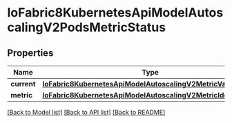 # IoFabric8KubernetesApiModelAutoscalingV2PodsMetricStatus

## Properties
Name | Type | Description | Notes
------------ | ------------- | ------------- | -------------
**current** | [**IoFabric8KubernetesApiModelAutoscalingV2MetricValueStatus**](IoFabric8KubernetesApiModelAutoscalingV2MetricValueStatus.md) |  | [optional] 
**metric** | [**IoFabric8KubernetesApiModelAutoscalingV2MetricIdentifier**](IoFabric8KubernetesApiModelAutoscalingV2MetricIdentifier.md) |  | [optional] 

[[Back to Model list]](../README.md#documentation-for-models) [[Back to API list]](../README.md#documentation-for-api-endpoints) [[Back to README]](../README.md)

